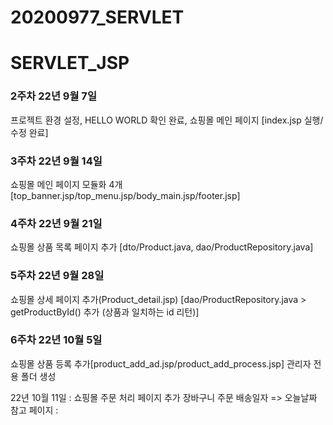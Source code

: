 # 20200977_SERVLET

# SERVLET_JSP
### 2주차 22년 9월 7일 
프로젝트 환경 설정, HELLO WORLD 확인 완료,
쇼핑몰 메인 페이지 [index.jsp 실행/수정 완료]

### 3주차 22년 9월 14일 
쇼핑몰 메인 페이지 모듈화 4개
[top_banner.jsp/top_menu.jsp/body_main.jsp/footer.jsp]

### 4주차 22년 9월 21일
쇼핑몰 상품 목록 페이지 추가
[dto/Product.java, dao/ProductRepository.java]

### 5주차 22년 9월 28일
쇼핑몰 상세 페이지 추가(Product_detail.jsp)
[dao/ProductRepository.java > getProductById() 추가 (상품과 일치하는 id 리턴)]

### 6주차 22년 10월 5일
쇼핑몰 상품 등록 추가[product_add_ad.jsp/product_add_process.jsp]
관리자 전용 폴더 생성




22년 10월 11일 : 쇼핑몰 주문 처리 페이지 추가
장바구니 주문 배송일자 => 오늘날짜 참고 페이지 :


